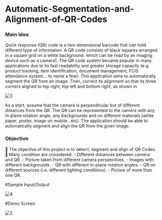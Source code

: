 # Automatic-Segmentation-and-Alignment-of-QR-Codes

<h3 align="left">Main Idea</h3>

Quick response (QR) code is a two-dimensional barcode that can hold different type of information. A QR code consists of black squares arranged in a square grid on a white background, which can be read by an imaging device such as a camera1. The QR code system became popular in many applications due to its fast readability and greater storage capacity (e.g. product tracking, item identification, document management, FCIS attendance system… to name a few).
This application aims to automatically segment the QR from an image. Then, correct its alignment so that its three corners aligned to top right, top left and bottom right, as shown in

![3](https://user-images.githubusercontent.com/48572908/147702854-0f0eab42-1866-411f-b847-0b3bdd6e1296.png)

As a start, assume that the camera is perpendicular but of different distances from the QR. The QR can be represented to the camera with any in-plane rotation angle, any backgrounds and on different materials (white paper, poster, image on mobile…etc). The application should be able to automatically segment and align the QR from the given image.

<h3 align="left">Objective</h3> 

 The objective of this project is to detect, segment and align of QR Codes.
 Many condition are considered:
     - Different distances between camera and QR.
     - Picture taken from different camera perspectives.
     - Images with different backgrounds.
     - QR with different in-plane rotation angles.
     - QR on different sources (i.e. different lighting conditions).
     - Picture of more than one QR.
     
#Sample Input/Output

![4](https://user-images.githubusercontent.com/48572908/147703286-a38dfda7-3aef-425c-9620-2e789f73c4ef.png)

#Demo Screen

![2](https://user-images.githubusercontent.com/48572908/147703450-4a7af524-1bbe-4d5e-ae7f-dc1bc4524ce3.png)





